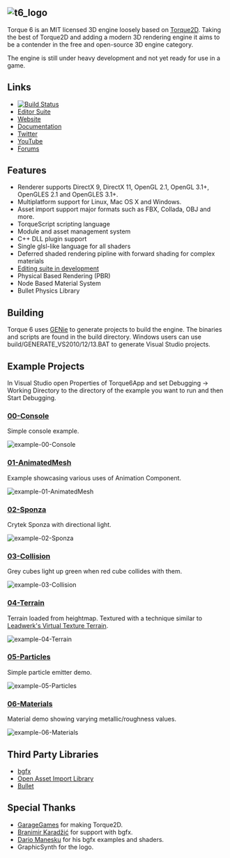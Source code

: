![t6_logo](http://i.imgur.com/xHh9MAY.png)
-------

Torque 6 is an MIT licensed 3D engine loosely based on [Torque2D](https://github.com/GarageGames/Torque2D). Taking the best of Torque2D and adding a modern 3D rendering engine it aims to be a contender in the free and open-source 3D engine category. 

The engine is still under heavy development and not yet ready for use in a game.

Links
--------

 - [![Build Status](https://api.travis-ci.org/andr3wmac/Torque6.svg)](https://travis-ci.org/andr3wmac/Torque6)
 - [Editor Suite](https://github.com/andr3wmac/Torque6Editor)
 - [Website](http://www.torque6.com/)
 - [Documentation](http://www.torque6.com/docs)
 - [Twitter](https://twitter.com/torque6engine)
 - [YouTube](https://www.youtube.com/channel/UCD--TmjTZU9FstD5yg4yKDg)
 - [Forums](http://forums.torque3d.org/viewforum.php?f=32)

Features
--------

 - Renderer supports DirectX 9, DirectX 11, OpenGL 2.1, OpenGL 3.1+, OpenGLES 2.1 and OpenGLES 3.1+.
 - Multiplatform support for Linux, Mac OS X and Windows.
 - Asset import support major formats such as FBX, Collada, OBJ and more.
 - TorqueScript scripting language
 - Module and asset management system
 - C++ DLL plugin support
 - Single glsl-like language for all shaders
 - Deferred shaded rendering pipline with forward shading for complex materials
 - [Editing suite in development](https://github.com/andr3wmac/Torque6Editor)
 - Physical Based Rendering (PBR)
 - Node Based Material System
 - Bullet Physics Library

Building
--------

Torque 6 uses [GENie](https://github.com/bkaradzic/genie) to generate projects to build the engine. The binaries and scripts are found in the build directory. Windows users can use build/GENERATE_VS2010/12/13.BAT to generate Visual Studio projects. 

Example Projects
----------------

In Visual Studio open Properties of Torque6App and set Debugging -> Working Directory to the directory of the example you want to run and then Start Debugging.

### [00-Console](https://github.com/andr3wmac/Torque6/tree/master/projects/00-Console)

Simple console example.

![example-00-Console](https://raw.githubusercontent.com/andr3wmac/Torque6/master/projects/00-Console/screenshot.png)

### [01-AnimatedMesh](https://github.com/andr3wmac/Torque6/tree/master/projects/01-AnimatedMesh)

Example showcasing various uses of Animation Component.

![example-01-AnimatedMesh](https://raw.githubusercontent.com/andr3wmac/Torque6/master/projects/01-AnimatedMesh/screenshot.png)

### [02-Sponza](https://github.com/andr3wmac/Torque6/tree/master/projects/02-Sponza)

Crytek Sponza with directional light.

![example-02-Sponza](https://raw.githubusercontent.com/andr3wmac/Torque6/master/projects/02-Sponza/screenshot.png)

### [03-Collision](https://github.com/andr3wmac/Torque6/tree/master/projects/03-Collision)

Grey cubes light up green when red cube collides with them.

![example-03-Collision](https://raw.githubusercontent.com/andr3wmac/Torque6/master/projects/03-Collision/screenshot.png)

### [04-Terrain](https://github.com/andr3wmac/Torque6/tree/master/projects/04-Terrain)

Terrain loaded from heightmap. Textured with a technique similar to [Leadwerk's Virtual Texture Terrain](http://www.leadwerks.com/werkspace/blog/41/entry-1112-virtual-texture-terrain/).

![example-04-Terrain](https://raw.githubusercontent.com/andr3wmac/Torque6/master/projects/04-Terrain/screenshot.png)

### [05-Particles](https://github.com/andr3wmac/Torque6/tree/master/projects/05-Particles)

Simple particle emitter demo.

![example-05-Particles](https://raw.githubusercontent.com/andr3wmac/Torque6/master/projects/05-Particles/screenshot.png)

### [06-Materials](https://github.com/andr3wmac/Torque6/tree/master/projects/06-Materials)

Material demo showing varying metallic/roughness values.

![example-06-Materials](https://raw.githubusercontent.com/andr3wmac/Torque6/master/projects/06-Materials/screenshot.png)

Third Party Libraries
---------------------

 - [bgfx](https://github.com/bkaradzic/bgfx)
 - [Open Asset Import Library](https://github.com/assimp/assimp)
 - [Bullet](https://github.com/bulletphysics/bullet3)
 
Special Thanks
--------------

 - [GarageGames](http://www.garagegames.com) for making Torque2D.
 - [Branimir Karadžić](https://github.com/bkaradzic) for support with bgfx.
 - [Dario Manesku](https://github.com/dariomanesku) for his bgfx examples and shaders.
 - GraphicSynth for the logo.
